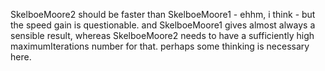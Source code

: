 SkelboeMoore2 should be faster than SkelboeMoore1 - ehhm, i think - but the speed gain is questionable. and SkelboeMoore1 gives almost always a sensible result, whereas SkelboeMoore2 needs to have a sufficiently high maximumIterations number for that.
perhaps some thinking is necessary here.